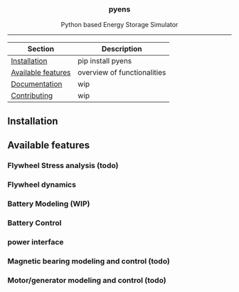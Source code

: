 <!-- Our title -->
<div align="center">
  <h3>pyens</h3>
</div>

<!-- Short description -->
<p align="center">
   Python based Energy Storage Simulator
</p>

<!-- Draw horizontal rule -->
<hr>

<!-- Table of content -->

| Section | Description |
|-|-|
| [Installation](#installation) | pip install pyens |
| [Available features](#available-features) | overview of functionalities |
| [Documentation](#documentation) | wip |
| [Contributing](#contributing) | wip |

## Installation


## Available features

### Flywheel Stress analysis (todo)
### Flywheel dynamics
### Battery Modeling (WIP)
### Battery Control
### power interface
### Magnetic bearing modeling and control (todo)
### Motor/generator modeling and control (todo)
